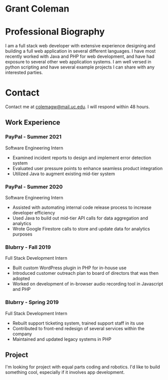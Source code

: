 ﻿# Grant Coleman


# Professional Biography
I am a full stack web developer with extensive experience designing and building a full web application in several different languages. I have most recently worked with Java and PHP for web development, and have had exposure to several other web application systems. I am well versed in python scripting and have several example projects I can share with any interested parties.

# Contact
Contact me at colemagw@mail.uc.edu. I will respond within 48 hours. 

## Work Experience

### PayPal - Summer 2021
Software Engineering Intern

-   Examined incident reports to design and implement error detection system
-   Evaluated user pressure points to enhance seamless product integration
-   Utilized Java to augment existing mid-tier system
### PayPal - Summer 2020
Software Engineering Intern

-   Assisted with automating internal code release process to increase developer efficiency
-   Used Java to build out mid-tier API calls for data aggregation and analytics
-   Wrote Google Firestore calls to store and update data for analytics purposes
### Blubrry - Fall 2019
Full Stack Development Intern

-   Built custom WordPress plugin in PHP for in-house use
-   Introduced customer outreach plan to board of directors that was then adopted
-   Worked on development of in-browser audio recording tool in Javascript and PHP
### Blubrry - Spring 2019
Full Stack Development Intern

-   Rebuilt support ticketing system, trained support staff in its use
-   Contributed to front-end redesign of several services within the company
-   Maintained and updated legacy systems in PHP

## Project
I'm looking for project with equal parts coding and robotics. I'd like to build something cool, especially if it involves app development. 
